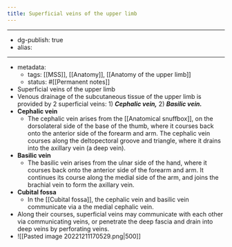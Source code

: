 ```yaml
---
title: Superficial veins of the upper limb
---
```


- --
- dg-publish: true
- alias:
- --
- metadata:
	- tags: [[MSS]], [[Anatomy]], [[Anatomy of the upper limb]]
	- status: #[[Permanent notes]]
- Superficial veins of the upper limb
- Venous drainage of the subcutaneous tissue of the upper limb is provided by 2 superficial veins: 1) *****Cephalic vein,***** 2) *************Basilic vein.*************
- **Cephalic vein**
	- The cephalic vein arises from the [[Anatomical snuffbox]], on the dorsolateral side of the base of the thumb, where it courses back onto the anterior side of the forearm and arm. The cephalic vein courses along the deltopectoral groove and triangle, where it drains into the axillary vein (a deep vein).
- **Basilic vein**
	- The basilic vein arises from the ulnar side of the hand, where it courses back onto the anterior side of the forearm and arm. It continues its course along the medial side of the arm, and joins the brachial vein to form the axillary vein.
- **Cubital fossa**
	- In the [[Cubital fossa]], the cephalic vein and basilic vein communicate via a the medial cephalic vein.
- Along their courses, superficial veins may communicate with each other via communicating veins, or penetrate the deep fascia and drain into deep veins by perforating veins.
- ![[Pasted image 20221211170529.png|500]]